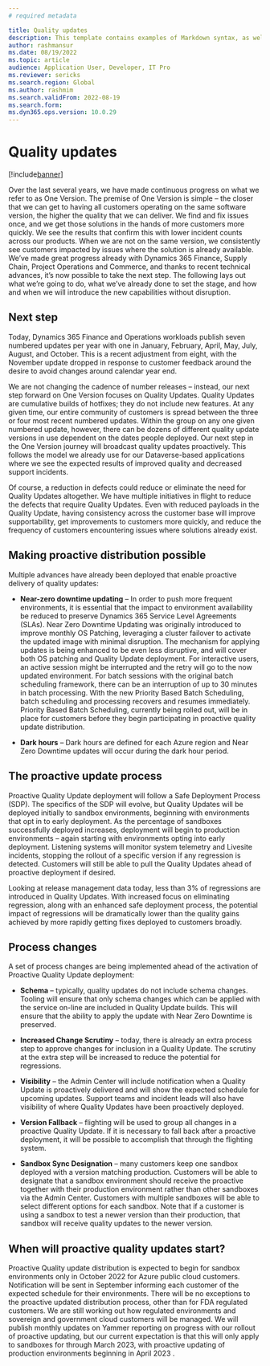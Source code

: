 ```yaml
---
# required metadata

title: Quality updates
description: This template contains examples of Markdown syntax, as well as guidance on setting the metadata.
author: rashmansur
ms.date: 08/19/2022
ms.topic: article
audience: Application User, Developer, IT Pro
ms.reviewer: sericks
ms.search.region: Global
ms.author: rashmim
ms.search.validFrom: 2022-08-19
ms.search.form:
ms.dyn365.ops.version: 10.0.29
---
```


# Quality updates 

[!include[banner](../includes/banner.md)]

Over the last several years, we have made continuous progress on what we refer to as One Version. The premise of One Version is simple – the closer that we can get to having all customers operating on the same software version, the higher the quality that we can deliver. We find and fix issues once, and we get those solutions in the hands of more customers more quickly. We see the results that confirm this with lower incident counts across our products. When we are not on the same version, we consistently see customers impacted by issues where the solution is already available. We’ve made great progress already with Dynamics 365 Finance, Supply Chain, Project Operations and Commerce, and thanks to recent technical advances, it’s now possible to take the next step. The following lays out what we’re going to do, what we’ve already done to set the stage, and how and when we will introduce the new capabilities without disruption.

## Next step

Today, Dynamics 365 Finance and Operations workloads publish seven numbered updates per year with one in January, February, April, May, July, August, and October. This is a recent adjustment from eight, with the November update dropped in response to customer feedback around the desire to avoid changes around calendar year end. 

We are not changing the cadence of number releases – instead, our next step forward on One Version focuses on Quality Updates. Quality Updates are cumulative builds of hotfixes; they do not include new features. At any given time, our entire community of customers is spread between the three or four most recent numbered updates. Within the group on any one given numbered update, however, there can be dozens of different quality update versions in use dependent on the dates people deployed. Our next step in the One Version journey will broadcast quality updates proactively. This follows the model we already use for our Dataverse-based applications where we see the expected results of improved quality and decreased support incidents.

Of course, a reduction in defects could reduce or eliminate the need for Quality Updates altogether. We have multiple initiatives in flight to reduce the defects that require Quality Updates. Even with reduced payloads in the Quality Update, having consistency across the customer base will improve supportability, get improvements to customers more quickly, and reduce the frequency of customers encountering issues where solutions already exist.

## Making proactive distribution possible

Multiple advances have already been deployed that enable proactive delivery of quality updates:

- **Near-zero downtime updating** – In order to push more frequent environments, it is essential that the impact to environment availability be reduced to preserve Dynamics 365 Service Level Agreements (SLAs). Near Zero Downtime Updating was originally introduced to improve monthly OS Patching, leveraging a cluster failover to activate the updated image with minimal disruption. The mechanism for applying updates is being enhanced to be even less disruptive, and will cover both OS patching and Quality Update deployment. For interactive users, an active session might be interrupted and the retry will go to the now updated environment. For batch sessions with the original batch scheduling framework, there can be an interruption of up to 30 minutes in batch processing. With the new Priority Based Batch Scheduling, batch scheduling and processing recovers and resumes immediately. Priority Based Batch Scheduling, currently being rolled out, will be in place for customers before they begin participating in proactive quality update distribution.

- **Dark hours** – Dark hours are defined for each Azure region and Near Zero Downtime updates will occur during the dark hour period.

## The proactive update process

Proactive Quality Update deployment will follow a Safe Deployment Process (SDP). The specifics of the SDP will evolve, but Quality Updates will be deployed initially to sandbox environments, beginning with environments that opt in to early deployment. As the percentage of sandboxes successfully deployed increases, deployment will begin to production environments – again starting with environments opting into early deployment. Listening systems will monitor system telemetry and Livesite incidents, stopping the rollout of a specific version if any regression is detected. Customers will still be able to pull the Quality Updates ahead of proactive deployment if desired.

Looking at release management data today, less than 3% of regressions are introduced in Quality Updates. With increased focus on eliminating regression, along with an enhanced safe deployment process, the potential impact of regressions will be dramatically lower than the quality gains achieved by more rapidly getting fixes deployed to customers broadly. 

## Process changes

A set of process changes are being implemented ahead of the activation of Proactive Quality Update deployment:

- **Schema** – typically, quality updates do not include schema changes. Tooling will ensure that only schema changes which can be applied with the service on-line are included in Quality Update builds. This will ensure that the ability to apply the update with Near Zero Downtime is preserved.

- **Increased Change Scrutiny** – today, there is already an extra process step to approve changes for inclusion in a Quality Update. The scrutiny at the extra step will be increased to reduce the potential for regressions.

- **Visibility** – the Admin Center will include notification when a Quality Update is proactively delivered and will show the expected schedule for upcoming updates. Support teams and incident leads will also have visibility of where Quality Updates have been proactively deployed.

- **Version Fallback** – flighting will be used to group all changes in a proactive Quality Update. If it is necessary to fall back after a proactive deployment, it will be possible to accomplish that through the flighting system.

- **Sandbox Sync Designation** – many customers keep one sandbox deployed with a version matching production. Customers will be able to designate that a sandbox environment should receive the proactive together with their production environment rather than other sandboxes via the Admin Center. Customers with multiple sandboxes will be able to select different options for each sandbox. Note that if a customer is using a sandbox to  test a newer version than their production, that sandbox will receive quality updates to the newer version.

## When will proactive quality updates start?

Proactive Quality update distribution is expected to begin for sandbox environments only in October 2022 for Azure public cloud customers. Notification will be sent in September informing each customer of the expected schedule for their environments. There will be no exceptions to the proactive updated distribution process, other than for FDA regulated customers. We are still working out how regulated environments and sovereign and government cloud customers will be managed. We will publish monthly updates on Yammer reporting on progress with our rollout of proactive updating, but our current expectation is that this will only apply to sandboxes for through March 2023, with proactive updating of production environments beginning in April 2023  .

